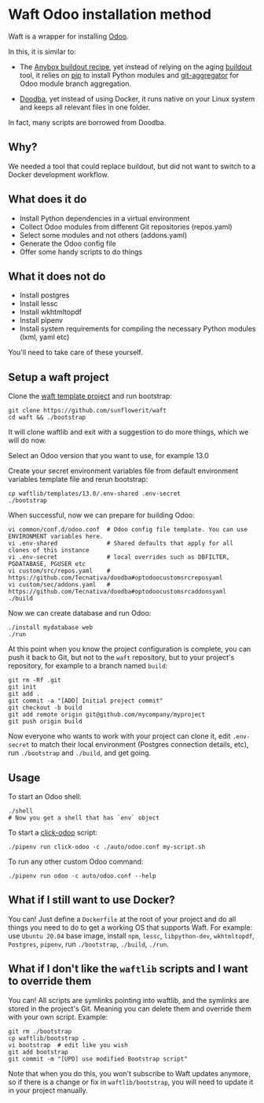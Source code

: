 # Waft Odoo installation method

Waft is a wrapper for installing [Odoo](https://github.com/odoo/odoo).

In this, it is similar to:

- The [Anybox buildout recipe](https://github.com/anybox/anybox.recipe.odoo), yet instead of relying on the aging [buildout](https://github.com/buildout/buildout) tool, it relies on [pip](https://github.com/pypa/pip) to install Python modules and [git-aggregator](https://github.com/acsone/git-aggregator) for Odoo module branch aggregation.

- [Doodba](https://github.com/tecnativa/doodba), yet instead of using Docker, it runs native on your Linux system and keeps all relevant files in one folder.

In fact, many scripts are borrowed from Doodba.

## Why?

We needed a tool that could replace buildout, but did not want to switch to a Docker development workflow.

## What does it do

- Install Python dependencies in a virtual environment
- Collect Odoo modules from different Git repositories (repos.yaml)
- Select some modules and not others (addons.yaml)
- Generate the Odoo config file
- Offer some handy scripts to do things

## What it does not do

- Install postgres
- Install lessc
- Install wkhtmltopdf
- Install pipenv
- Install system requirements for compiling the necessary Python modules (lxml, yaml etc)

You'll need to take care of these yourself.

## Setup a waft project

Clone the [waft template project](https://github.com/sunflowerit/waft) and run bootstrap:

    git clone https://github.com/sunflowerit/waft
    cd waft && ./bootstrap

It will clone waftlib and exit with a suggestion to do more things, which we will do now.

Select an Odoo version that you want to use, for example 13.0

Create your secret environment variables file from default environment variables template file and rerun bootstrap:

```
cp waftlib/templates/13.0/.env-shared .env-secret
./bootstrap
```

When successful, now we can prepare for building Odoo:

```
vi common/conf.d/odoo.conf  # Odoo config file template. You can use ENVIRONMENT variables here.
vi .env-shared              # Shared defaults that apply for all clones of this instance
vi .env-secret              # local overrides such as DBFILTER, PGDATABASE, PGUSER etc
vi custom/src/repos.yaml    # https://github.com/Tecnativa/doodba#optodoocustomsrcreposyaml
vi custom/sec/addons.yaml   # https://github.com/Tecnativa/doodba#optodoocustomsrcaddonsyaml
./build
```

Now we can create database and run Odoo:

```
./install mydatabase web
./run
```

At this point when you know the project configuration is complete, you can push it back to Git, but not to the `waft` repository, but to your project's repository, for example to a branch named `build`:

```
git rm -Rf .git
git init
git add .
git commit -a "[ADD] Initial project commit"
git checkout -b build
git add remote origin git@github.com/mycompany/myproject
git push origin build
```

Now everyone who wants to work with your project can clone it, edit `.env-secret` to match their local environment (Postgres connection details, etc), run `./bootstrap` and `./build`, and get going.

## Usage

To start an Odoo shell:

```
./shell
# Now you get a shell that has `env` object
```

To start a [click-odoo](https://github.com/acsone/click-odoo) script:

```
./pipenv run click-odoo -c ./auto/odoo.conf my-script.sh
```

To run any other custom Odoo command:

```
./pipenv run odoo -c auto/odoo.conf --help
```

## What if I still want to use Docker?

You can! Just define a `Dockerfile` at the root of your project and do all things you need to do to get a working OS that supports Waft. For example: use `Ubuntu 20.04` base image, install `npm`, `lessc`, `libpython-dev`, `wkhtmltopdf`, `Postgres`, `pipenv`, run `./bootstrap`, `./build`, `./run`.

## What if I don't like the `waftlib` scripts and I want to override them

You can! All scripts are symlinks pointing into waftlib, and the symlinks are stored in the project's Git. Meaning you can delete them and override them with your own script. Example:

```
git rm ./bootstrap
cp waftlib/bootstrap .
vi bootstrap  # edit like you wish
git add bootstrap
git commit -m "[UPD] use modified Bootstrap script"
```

Note that when you do this, you won't subscribe to Waft updates anymore, so if there is a change or fix in `waftlib/bootstrap`, you will need to update it in your project manually.
